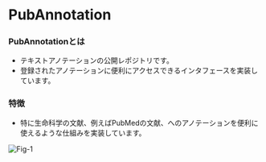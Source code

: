 # PubAnnotation
### PubAnnotationとは
* テキストアノテーションの公開レポジトリです。
* 登録されたアノテーションに便利にアクセスできるインタフェースを実装しています。


### 特徴
* 特に生命科学の文献、例えばPubMedの文献、へのアノテーションを便利に使えるような仕組みを実装しています。

![Fig-1](https://raw.githubusercontent.com/dbcls/master/services/images/DBCLSservices_PubAnnotation_fig-1_180604.png)
